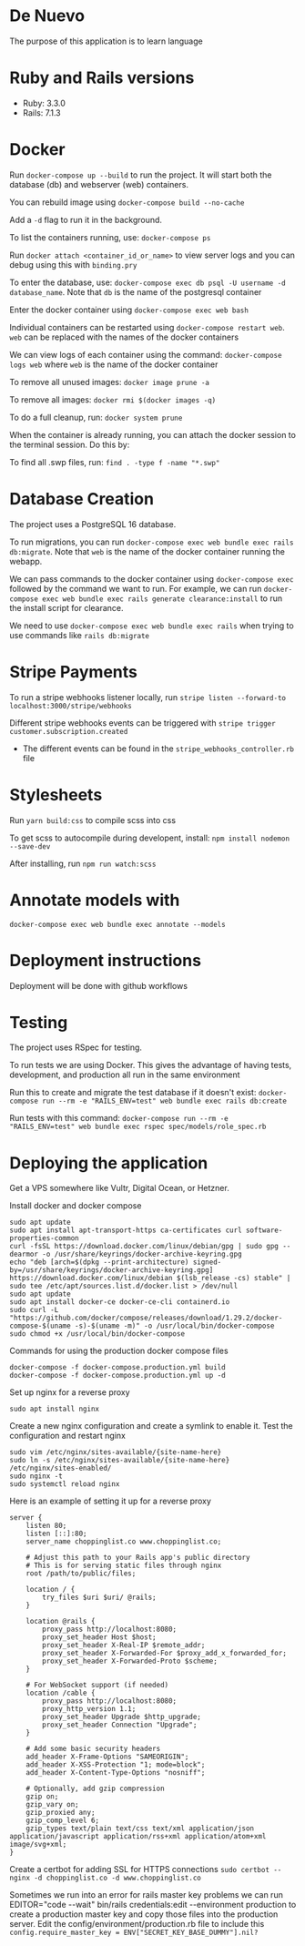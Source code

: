 # De Nuevo

The purpose of this application is to learn language

# Ruby and Rails versions

- Ruby: 3.3.0
- Rails: 7.1.3

# Docker

Run `docker-compose up --build` to run the project. It will start both the database (db) and webserver (web) containers.

You can rebuild image using `docker-compose build --no-cache`

Add a `-d` flag to run it in the background.

To list the containers running, use: `docker-compose ps`

Run `docker attach <container_id_or_name>` to view server logs and you can debug using this with `binding.pry`

To enter the database, use: `docker-compose exec db psql -U username -d database_name`. Note that `db` is the name of the postgresql container

Enter the docker container using `docker-compose exec web bash`

Individual containers can be restarted using `docker-compose restart web`. `web` can be replaced with the names of the docker containers

We can view logs of each container using the command: `docker-compose logs web` where `web` is the name of the docker container

To remove all unused images: `docker image prune -a`

To remove all images: `docker rmi $(docker images -q)`

To do a full cleanup, run: `docker system prune`

When the container is already running, you can attach the docker session to the terminal session. Do this by:

To find all .swp files, run: `find . -type f -name "*.swp"`


# Database Creation

The project uses a PostgreSQL 16 database.

To run migrations, you can run `docker-compose exec web bundle exec rails db:migrate`. Note that `web` is the name of the docker container running the webapp.

We can pass commands to the docker container using `docker-compose exec` followed by the command we want to run. For example, we can run `docker-compose exec web bundle exec rails generate clearance:install` to run the install script for clearance.

We need to use `docker-compose exec web bundle exec rails` when trying to use commands like `rails db:migrate`

# Stripe Payments

To run a stripe webhooks listener locally, run `stripe listen --forward-to localhost:3000/stripe/webhooks`

Different stripe webhooks events can be triggered with `stripe trigger customer.subscription.created`
 - The different events can be found in the `stripe_webhooks_controller.rb` file

# Stylesheets

Run `yarn build:css` to compile scss into css

To get scss to autocompile during developent, install: `npm install nodemon --save-dev`

After installing, run `npm run watch:scss`

# Annotate models with

`docker-compose exec web bundle exec annotate --models`

# Deployment instructions

Deployment will be done with github workflows

# Testing

The project uses RSpec for testing.

To run tests we are using Docker. This gives the advantage of having tests, development, and production all run in the same environment

Run this to create and migrate the test database if it doesn't exist: `docker-compose run --rm -e "RAILS_ENV=test" web bundle exec rails db:create`

Run tests with this command: `docker-compose run --rm -e "RAILS_ENV=test" web bundle exec rspec spec/models/role_spec.rb`

# Deploying the application

Get a VPS somewhere like Vultr, Digital Ocean, or Hetzner.

Install docker and docker compose

```
sudo apt update
sudo apt install apt-transport-https ca-certificates curl software-properties-common
curl -fsSL https://download.docker.com/linux/debian/gpg | sudo gpg --dearmor -o /usr/share/keyrings/docker-archive-keyring.gpg
echo "deb [arch=$(dpkg --print-architecture) signed-by=/usr/share/keyrings/docker-archive-keyring.gpg] https://download.docker.com/linux/debian $(lsb_release -cs) stable" | sudo tee /etc/apt/sources.list.d/docker.list > /dev/null
sudo apt update
sudo apt install docker-ce docker-ce-cli containerd.io
sudo curl -L "https://github.com/docker/compose/releases/download/1.29.2/docker-compose-$(uname -s)-$(uname -m)" -o /usr/local/bin/docker-compose
sudo chmod +x /usr/local/bin/docker-compose
```

Commands for using the production docker compose files
```
docker-compose -f docker-compose.production.yml build
docker-compose -f docker-compose.production.yml up -d
```

Set up nginx for a reverse proxy
```
sudo apt install nginx
```

Create a new nginx configuration and create a symlink to enable it. Test the configuration and restart nginx
```
sudo vim /etc/nginx/sites-available/{site-name-here}
sudo ln -s /etc/nginx/sites-available/{site-name-here} /etc/nginx/sites-enabled/
sudo nginx -t
sudo systemctl reload nginx
```
Here is an example of setting it up for a reverse proxy

```
server {
    listen 80;
    listen [::]:80;
    server_name choppinglist.co www.choppinglist.co;

    # Adjust this path to your Rails app's public directory
    # This is for serving static files through nginx
    root /path/to/public/files;

    location / {
        try_files $uri $uri/ @rails;
    }

    location @rails {
        proxy_pass http://localhost:8080;
        proxy_set_header Host $host;
        proxy_set_header X-Real-IP $remote_addr;
        proxy_set_header X-Forwarded-For $proxy_add_x_forwarded_for;
        proxy_set_header X-Forwarded-Proto $scheme;
    }

    # For WebSocket support (if needed)
    location /cable {
        proxy_pass http://localhost:8080;
        proxy_http_version 1.1;
        proxy_set_header Upgrade $http_upgrade;
        proxy_set_header Connection "Upgrade";
    }

    # Add some basic security headers
    add_header X-Frame-Options "SAMEORIGIN";
    add_header X-XSS-Protection "1; mode=block";
    add_header X-Content-Type-Options "nosniff";

    # Optionally, add gzip compression
    gzip on;
    gzip_vary on;
    gzip_proxied any;
    gzip_comp_level 6;
    gzip_types text/plain text/css text/xml application/json application/javascript application/rss+xml application/atom+xml image/svg+xml;
}
```

Create a certbot for adding SSL for HTTPS connections
```sudo certbot --nginx -d choppinglist.co -d www.choppinglist.co```

Sometimes we run into an error for rails master key problems
we can run 
EDITOR="code --wait" bin/rails credentials:edit --environment production
to create a production master key and copy those files into the production server.
Edit the config/environment/production.rb file to include this
```config.require_master_key = ENV["SECRET_KEY_BASE_DUMMY"].nil?```
